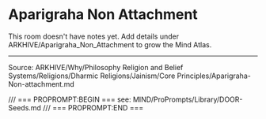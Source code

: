 # Aparigraha Non Attachment

This room doesn't have notes yet. Add details under ARKHIVE/Aparigraha_Non_Attachment to grow the Mind Atlas.

---
Source: ARKHIVE/Why/Philosophy Religion and Belief Systems/Religions/Dharmic Religions/Jainism/Core Principles/Aparigraha-Non-attachment.md

/// === PROPROMPT:BEGIN ===
see: MIND/ProPrompts/Library/DOOR-Seeds.md
/// === PROPROMPT:END ===
